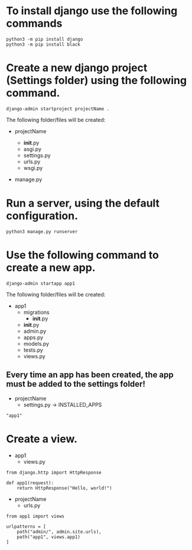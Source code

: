 # To install django use the following commands
```
python3 -m pip install django
python3 -m pip install black
```

# Create a new django project (Settings folder) using the following command.
```
django-admin startproject projectName .
````
The following folder/files will be created:
- projectName
    - __init__.py
    - asgi.py
    - settings.py
    - urls.py
    - wsgi.py

- manage.py

# Run a server, using the default configuration.
```
python3 manage.py runserver
```

# Use the following command to create a new app.
```
django-admin startapp app1
```
The following folder/files will be created:
- app1
    - migrations
        - __init__.py
    - __init__.py
    - admin.py
    - apps.py
    - models.py
    - tests.py
    - views.py

## Every time an app has been created, the app must be added to the settings folder!
- projectName
    - settings.py -> INSTALLED_APPS
```
"app1"
```

# Create a view.
- app1
    - views.py
```
from django.http import HttpResponse

def app1(request):
    return HttpResponse("Hello, world!")
```
- projectName
    - urls.py
```
from app1 import views

urlpatterns = [
    path("admin/", admin.site.urls),
    path("app1", views.app1)
]
```